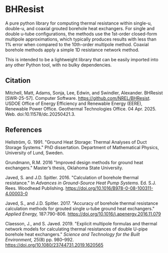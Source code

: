 # BHResist

A pure python library for computing thermal resistance within single-u, double-u, and coaxial grouted borehole heat exchangers. For single and double u-tube configurations, the methods use the 1st-order closed-form multipole approximations, which typically produces results with less than 1% error when compared to the 10th-order multipole method. Coaxial borehole methods apply a simple 1D resistance network method.

This is intended to be a lightweight library that can be easily imported into any other Python tool, with no bulky dependencies.


## Citation

Mitchell, Matt, Adams, Sonja, Lee, Edwin, and Swindler, Alexander. BHResist [SWR-25-57]. Computer Software. https://github.com/NREL/BHResist. USDOE Office of Energy Efficiency and Renewable Energy (EERE), Renewable Power Office. Geothermal Technologies Office. 04 Apr. 2025. Web. doi:10.11578/dc.20250421.3.

## References

Hellström, G. 1991. "Ground Heat Storage: Thermal Analyses of Duct Storage Systems." PhD dissertation. Department of Mathematical Physics, University of Lund, Sweden.

Grundmann, R.M. 2016 "Improved design methods for ground heat exchangers." Master’s thesis, Oklahoma State University.

Javed, S. and J.D. Spitler. 2016. "Calculation of borehole thermal resistance." In _Advances in Ground-Source Heat Pump Systems_. Ed. S.J. Rees. Woodhead Publishing. https://doi.org/10.1016/B978-0-08-100311-4.00003-0

Javed, S., and J.D. Spitler. 2017. "Accuracy of borehole thermal resistance calculation methods for grouted single u-tube ground heat exchangers." _Applied Energy,_ 187:790-806. https://doi.org/10.1016/j.apenergy.2016.11.079

Claesson, J., and S. Javed. 2019. "Explicit multipole formulas and thermal network models for calculating thermal resistances of double U-pipe borehole heat exchangers." _Science and Technology for the Built Environment,_ 25(8) pp. 980–992. https://doi.org/10.1080/23744731.2019.1620565
